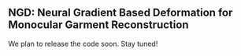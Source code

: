 ## NGD: Neural Gradient Based Deformation for Monocular Garment Reconstruction

We plan to release the code soon. Stay tuned!
